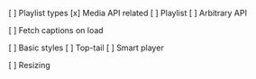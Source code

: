 [ ] Playlist types
  [x] Media API related
  [ ] Playlist
  [ ] Arbitrary API

[ ] Fetch captions on load

[ ] Basic styles
  [ ] Top-tail
  [ ] Smart player
  
[ ] Resizing